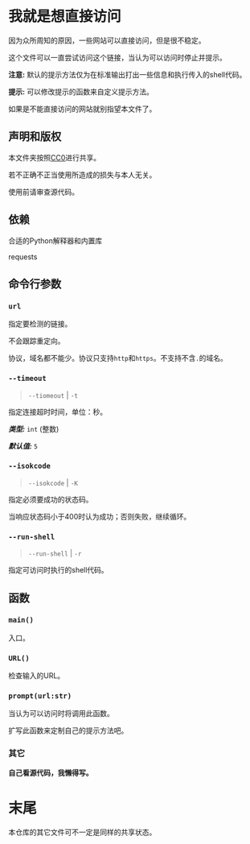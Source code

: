 # 我就是想直接访问

因为众所周知的原因，一些网站可以直接访问，但是很不稳定。

这个文件可以一直尝试访问这个链接，当认为可以访问时停止并提示。

**注意:** 默认的提示方法仅为在标准输出打出一些信息和执行传入的shell代码。

**提示:** 可以修改提示的函数来自定义提示方法。

如果是不能直接访问的网站就别指望本文件了。

## 声明和版权

本文件夹按照[CC0](https://creativecommons.org/publicdomain/zero/1.0/)进行共享。

若不正确不正当使用所造成的损失与本人无关。

使用前请审查源代码。

## 依赖

合适的Python解释器和内置库

requests

## 命令行参数

### `url`

指定要检测的链接。

不会跟踪重定向。

协议，域名都不能少。协议只支持`http`和`https`。不支持不含`.`的域名。

### `--timeout`

> `--tiomeout` | `-t`

指定连接超时时间，单位：秒。

***类型:*** `int` (整数)

***默认值:*** `5`

### `--isokcode`

> `--isokcode` | `-K`

指定必须要成功的状态码。

当响应状态码小于400时认为成功；否则失败，继续循环。

### `--run-shell`

> `--run-shell` | `-r`

指定可访问时执行的shell代码。

## 函数

### `main()`

入口。

### `URL()`

检查输入的URL。

### `prompt(url:str)`

当认为可以访问时将调用此函数。

扩写此函数来定制自己的提示方法吧。

### 其它

**自己看源代码，我懒得写。**

# 末尾

本仓库的其它文件可不一定是同样的共享状态。
